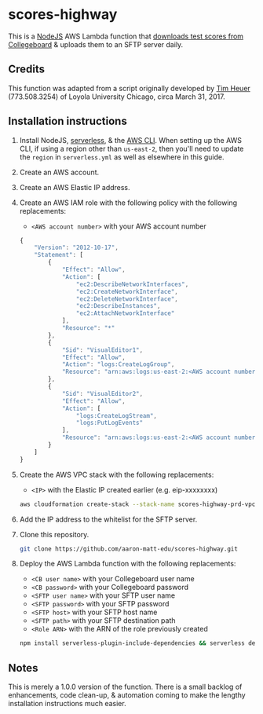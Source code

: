 # scores-highway

This is a [NodeJS](https://nodejs.org/en/download/) AWS Lambda function that [downloads test scores from Collegeboard](https://collegereadiness.collegeboard.org/educators/higher-ed/reporting-portal-help) & uploads them to an SFTP server daily.

## Credits

This function was adapted from a script originally developed by [Tim Heuer](mailto:theuer@luc.edu) (773.508.3254) of Loyola University Chicago, circa March 31, 2017.

## Installation instructions

1. Install NodeJS, [serverless](https://serverless.com), & the [AWS CLI](https://aws.amazon.com/cli/). When setting up the AWS CLI, if using a region other than `us-east-2`, then you'll need to update the `region` in `serverless.yml` as well as elsewhere in this guide.
1. Create an AWS account.
1. Create an AWS Elastic IP address.
1. Create an AWS IAM role with the following policy with the following replacements:

    * `<AWS account number>` with your AWS account number

    ```javascript
    {
        "Version": "2012-10-17",
        "Statement": [
            {
                "Effect": "Allow",
                "Action": [
                    "ec2:DescribeNetworkInterfaces",
                    "ec2:CreateNetworkInterface",
                    "ec2:DeleteNetworkInterface",
                    "ec2:DescribeInstances",
                    "ec2:AttachNetworkInterface"
                ],
                "Resource": "*"
            },
            {
                "Sid": "VisualEditor1",
                "Effect": "Allow",
                "Action": "logs:CreateLogGroup",
                "Resource": "arn:aws:logs:us-east-2:<AWS account number>:*"
            },
            {
                "Sid": "VisualEditor2",
                "Effect": "Allow",
                "Action": [
                    "logs:CreateLogStream",
                    "logs:PutLogEvents"
                ],
                "Resource": "arn:aws:logs:us-east-2:<AWS account number>:log-group:/aws/lambda/scores-highway-prd:*"
            }
        ]
    }
    ```

1. Create the AWS VPC stack with the following replacements:

    * `<IP>` with the Elastic IP created earlier (e.g. eip-xxxxxxxx)

    ```bash
    aws cloudformation create-stack --stack-name scores-highway-prd-vpc --template-body file://cloudformation.yml --parameters ParamterKey=ElasticIPParameter,ParameterValue=<IP>
    ```

1. Add the IP address to the whitelist for the SFTP server.
1. Clone this repository.

    ```bash
    git clone https://github.com/aaron-matt-edu/scores-highway.git
    ```

1. Deploy the AWS Lambda function with the following replacements:

    * `<CB user name>` with your Collegeboard user name
    * `<CB password>` with your Collegeboard password
    * `<SFTP user name>` with your SFTP user name
    * `<SFTP password>` with your SFTP password
    * `<SFTP host>` with your SFTP host name
    * `<SFTP path>` with your SFTP destination path
    * `<Role ARN>` with the ARN of the role previously created

    ```bash
    npm install serverless-plugin-include-dependencies && serverless deploy --cb-user-name <CB user name> --cb-password <CB password> --sftp-user-name <SFTP user name> --sftp-password <SFTP password> --sftp-host <SFTP host> --sftp-path <SFTP path> --role-arn <Role ARN>
    ```

## Notes

This is merely a 1.0.0 version of the function. There is a small backlog of enhancements, code clean-up, & automation coming to make the lengthy installation instructions much easier.
